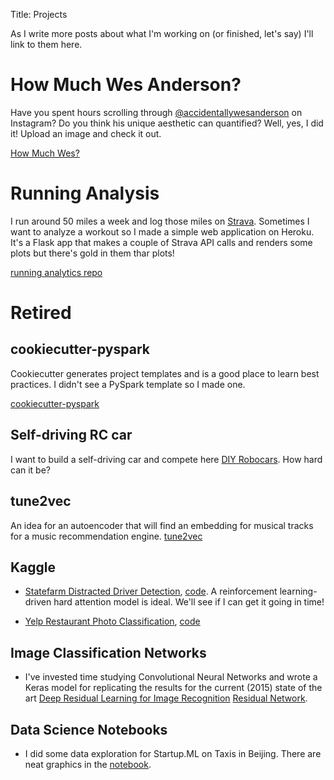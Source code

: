 Title: Projects

As I write more posts about what I'm working on (or finished, let's say) I'll
link to them here.

# How Much Wes Anderson?

Have you spent hours scrolling through [@accidentallywesanderson](https://www.instagram.com/accidentallywesanderson/) on Instagram? 
Do you think his unique aesthetic can quantified? 
Well, yes, I did it!
Upload an image and check it out.

[How Much Wes?](https://how-much-wes.herokuapp.com/)

# Running Analysis 

I run around 50 miles a week and log those miles on [Strava](https://www.strava.com/athletes/23193264). 
Sometimes I want to analyze a workout so I made a simple web application on Heroku.
It's a Flask app that makes a couple of Strava API calls and renders some plots but there's gold in them thar plots!

[running analytics repo](https://github.com/roryhr/running_analytics)


# Retired

## cookiecutter-pyspark

Cookiecutter generates project templates and is a good place to learn best practices. 
I didn't see a PySpark template so I made one. 

[cookiecutter-pyspark](https://github.com/roryhr/cookiecutter-pyspark)


## Self-driving RC car

I want to build a self-driving car and compete here [DIY Robocars](https://diyrobocars.com/). How hard can it be?

## tune2vec

An idea for an autoencoder that will find an embedding for musical tracks for a music recommendation engine.
[tune2vec](https://github.com/roryhr/tune2vec)

## Kaggle

* [Statefarm Distracted Driver Detection](https://www.kaggle.com/c/state-farm-distracted-driver-detection),  [code](https://github.com/roryhr/distracted-drivers-keras).
A reinforcement learning-driven hard attention model is ideal. We'll see if I can get it going in time!

* [Yelp Restaurant Photo Classification](https://www.kaggle.com/c/yelp-restaurant-photo-classification), [code](https://github.com/roryhr/yelp_kaggle)


## Image Classification Networks

* I've invested time studying Convolutional Neural Networks and wrote a Keras model for replicating the results for the current (2015) state of the art [Deep Residual Learning for Image Recognition](http://arxiv.org/abs/1512.03358)
 [Residual Network](https://github.com/roryhr/keras_resnet).


## Data Science Notebooks

* I did some data exploration for Startup.ML on Taxis in Beijing. There are
  neat graphics in the [notebook](http://nbviewer.jupyter.org/github/roryhr/taxi-trajectories/blob/master/taxi-data-notebook.ipynb).

